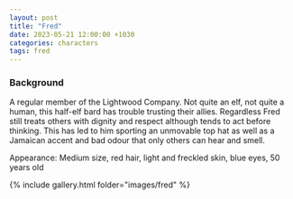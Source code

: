 ```yaml
---
layout: post
title: "Fred"
date: 2023-05-21 12:00:00 +1030
categories: characters
tags: fred
---
```

### Background
A regular member of the Lightwood Company. Not quite an elf, not quite a human, this half-elf bard has trouble trusting their allies. Regardless Fred still treats others with dignity and respect although tends to act before thinking. This has led to him sporting an unmovable top hat as well as a Jamaican accent and bad odour that only others can hear and smell. 

Appearance: Medium size, red hair, light and freckled skin, blue eyes, 50 years old

{% include gallery.html folder="images/fred" %}